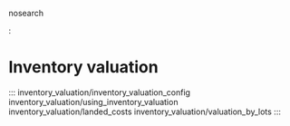 nosearch

:   

# Inventory valuation

::: 
inventory_valuation/inventory_valuation_config
inventory_valuation/using_inventory_valuation
inventory_valuation/landed_costs inventory_valuation/valuation_by_lots
:::
